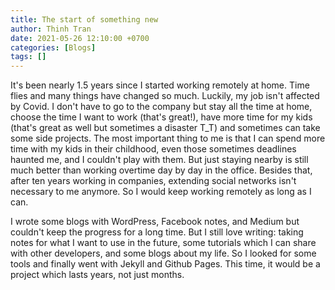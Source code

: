 ```yaml
---
title: The start of something new
author: Thinh Tran
date: 2021-05-26 12:10:00 +0700
categories: [Blogs]
tags: []
---
```


It's been nearly 1.5 years since I started working remotely at home. Time flies and many things have changed so much. Luckily, my job isn't affected by Covid. I don't have to go to the company but stay all the time at home, choose the time I want to work (that's great!), have more time for my kids (that's great as well but sometimes a disaster T_T) and sometimes can take some side projects. The most important thing to me is that I can spend more time with my kids in their childhood, even those sometimes deadlines haunted me, and I couldn't play with them. But just staying nearby is still much better than working overtime day by day in the office. Besides that, after ten years working in companies, extending social networks isn't necessary to me anymore. So I would keep working remotely as long as I can.

I wrote some blogs with WordPress, Facebook notes, and Medium but couldn't keep the progress for a long time. But I still love writing: taking notes for what I want to use in the future, some tutorials which I can share with other developers, and some blogs about my life. So I looked for some tools and finally went with Jekyll and Github Pages. This time, it would be a project which lasts years, not just months.
